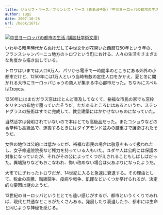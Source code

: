 ```yaml
---
title: ジョセフ・ギース／フランシス・ギース（青島淑子訳）『中世ヨーロッパの都市の生活』
author: sugi
date: 2007-10-26
url: /book/1671/
---
```

<a href="http://www.amazon.co.jp/exec/obidos/ASIN/4061597760/chezsugi-22/ref=nosim/" name="amazletlink" target="_blank"><img src="http://i2.wp.com/ec2.images-amazon.com/images/I/51TMSQP3V8L.SL160.jpg?w=660" alt="中世ヨーロッパの都市の生活 (講談社学術文庫)" class="alignleft" data-recalc-dims="1" /></a>

いわゆる暗黒時代からぬけだして中世文化が花開いた西暦1250年という年の、フランスシャンパーニュ地方のトロワという町における、人々の生活をさまざまな角度から描き出している。

トロワはいまでは人口6万人、パリから電車で一時間半のところにある郊外の小都市だけど、1250年には1万人という当時有数の定住人口をかかえ、夏と冬に開かれる大市にヨーロッパじゅうの商人が集まる中心都市だった。ちなみにスペルは[Troyes][1]。

1250年にはまだガラス窓はほとんど普及してなくて、裕福な市民の家でも窓枠をリネンの布地で覆っていたそうだ。ただあるところにはあるというか、ステンドグラスの技術はすでに完成して、教会建築にはかかせないものになっていた。

当然活字は発明されていないので本はとても高級品だった。またコショウなどの香辛料も高級品で、運搬するときにはダイアモンド並みの厳重さで護衛されたそうだ。

女性の地位は公的には低かったが、裕福な市民の場合は敬意をもって扱われたし、女子修道院院長など権力を持っている人もいた。ユダヤ人は公的には保護の対象になっていたが、それがその公によってくつがえされることもしばしばだった。異端狩りなどもおこなわれ、悔い改めない場合は火あぶりになったようだ。

大市でにぎわったトロワだが、14世紀に入ると急速に衰退する。その理由として、税金の高騰、階級闘争、疫病や戦争、飢饉などいくつか挙げられるが、決定的な要因は謎のようだ。

13世紀のヨーロッパというととても遠い感じがするが、都市というくくりでみれば、現代と共通なところがたくさんある。発展したり衰退したり、都市には生命と同じような神秘を感じる。


 [1]: http://maps.google.co.jp/maps?f=q&hl=ja&geocode=&time=&date=&ttype=&q=troyes&ie=UTF8&ll=48.306719,4.074898&spn=0.10299,0.288391&z=12&iwloc=addr&om=1
